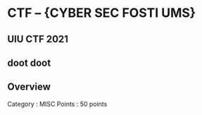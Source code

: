 # CTF – {CYBER SEC FOSTI UMS}

## UIU CTF 2021

## doot doot

## Overview
Category : MISC
Points : 50 points
